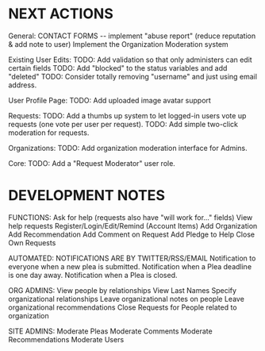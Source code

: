 NEXT ACTIONS
=================

General:
	CONTACT FORMS -- implement "abuse report" (reduce reputation & add note to user)
	Implement the Organization Moderation system
	
Existing User Edits:
	TODO: Add validation so that only administers can edit certain fields
	TODO: Add "blocked" to the status variables and add "deleted"
	TODO: Consider totally removing "username" and just using email address.

User Profile Page:
	TODO: Add uploaded image avatar support

Requests:
	TODO: Add a thumbs up system to let logged-in users vote up requests (one vote per user per request).
	TODO: Add simple two-click moderation for requests.

Organizations:
	TODO: Add organization moderation interface for Admins.

Core:
	TODO: Add a "Request Moderator" user role.





DEVELOPMENT NOTES
=================

FUNCTIONS:
	Ask for help (requests also have "will work for..." fields)
	View help requests
	Register/Login/Edit/Remind (Account Items)
	Add Organization
	Add Recommendation
	Add Comment on Request
	Add Pledge to Help
	Close Own Requests


AUTOMATED:
	NOTIFICATIONS ARE BY TWITTER/RSS/EMAIL
	Notification to everyone when a new plea is submitted.
	Notification when a Plea deadline is one day away.
	Notification when a Plea is closed.


ORG ADMINS:
	View people by relationships
	View Last Names
	Specify organizational relationships
	Leave organizational notes on people
	Leave organizational recommendations
	Close Requests for People related to organization


SITE ADMINS:
	Moderate Pleas
	Moderate Comments
	Moderate Recommendations
	Moderate Users

